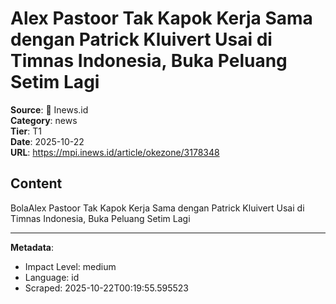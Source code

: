 # Alex Pastoor Tak Kapok Kerja Sama dengan Patrick Kluivert Usai di Timnas Indonesia, Buka Peluang Setim Lagi

**Source**: 📰 Inews.id  
**Category**: news  
**Tier**: T1  
**Date**: 2025-10-22  
**URL**: https://mpi.inews.id/article/okezone/3178348

## Content

BolaAlex Pastoor Tak Kapok Kerja Sama dengan Patrick Kluivert Usai di Timnas Indonesia, Buka Peluang Setim Lagi

---

**Metadata**:
- Impact Level: medium
- Language: id
- Scraped: 2025-10-22T00:19:55.595523
